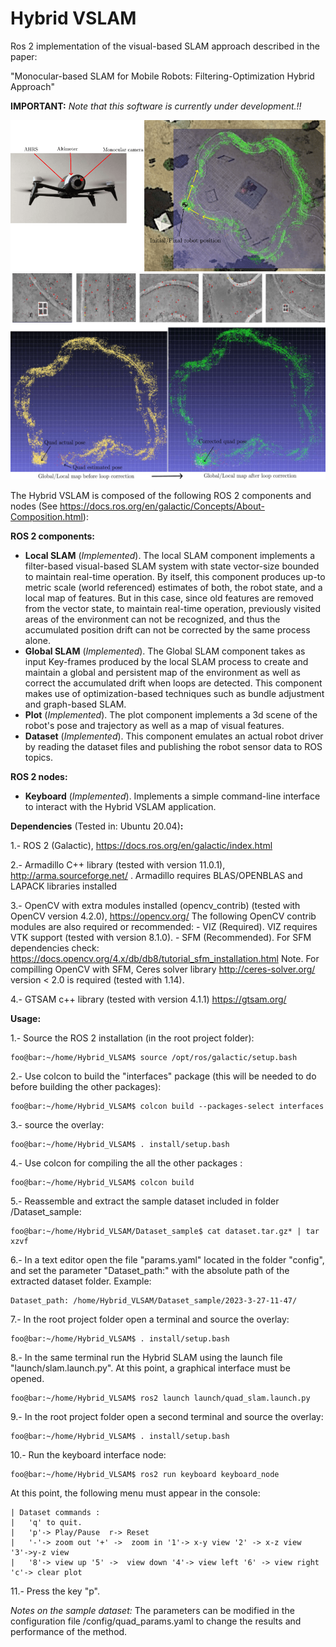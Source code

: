 
# Hybrid VSLAM

Ros 2 implementation of the visual-based SLAM approach described in the paper:

"Monocular-based SLAM for Mobile Robots: Filtering-Optimization Hybrid Approach" 

**IMPORTANT:** *Note that this software is currently under development.!!*  

![](figures/quad_exp.png)
![](figures/quad_exp_2.png)

The Hybrid VSLAM is composed of the following ROS 2 components and nodes (See https://docs.ros.org/en/galactic/Concepts/About-Composition.html):



**ROS 2 components:** 

-  **Local SLAM** (*Implemented*). The local SLAM component implements a filter-based visual-based SLAM system with state vector-size bounded to maintain real-time operation. By itself, this component produces up-to metric scale (world referenced) estimates of both, the robot state, and a local map of features. But in this case, since old features are removed from the vector state, to maintain real-time operation, previously visited areas of the environment can not be recognized, and thus the accumulated position drift can not be corrected by the same process alone.
- **Global SLAM** (*Implemented*). The Global SLAM component takes as input  Key-frames produced by the local SLAM process to create and maintain a global and persistent map of the environment as well as correct the accumulated drift when loops are detected. This component makes use of optimization-based techniques such as bundle adjustment and graph-based SLAM.
- **Plot** (*Implemented*). The plot component implements a 3d scene of the robot's pose and trajectory as well as a map of visual features.
- **Dataset** (*Implemented*). This component emulates an actual robot driver by reading the dataset files and publishing the robot sensor data to ROS topics.

**ROS 2 nodes:**

- **Keyboard** (*Implemented*). Implements a simple command-line interface to interact with the Hybrid VSLAM application.


**Dependencies** (Tested in: Ubuntu 20.04)**:**

1.- ROS 2 (Galactic), https://docs.ros.org/en/galactic/index.html

2.- Armadillo C++ library (tested with version 11.0.1), http://arma.sourceforge.net/ .
    Armadillo requires BLAS/OPENBLAS and LAPACK libraries installed 

3.- OpenCV with extra modules installed (opencv_contrib) (tested with OpenCV version 4.2.0), https://opencv.org/ 
    The following OpenCV contrib modules are also required or recommended:
    - VIZ (Required). VIZ requires VTK support (tested with version 8.1.0).
    - SFM (Recommended). For SFM dependencies check: https://docs.opencv.org/4.x/db/db8/tutorial_sfm_installation.html Note. For compilling OpenCV with SFM, Ceres solver library http://ceres-solver.org/ version < 2.0 is required (tested with 1.14). 

4.- GTSAM c++ library (tested with version 4.1.1) https://gtsam.org/

**Usage:**

1.- Source the ROS 2 installation (in the root project folder):
```
foo@bar:~/home/Hybrid_VLSAM$ source /opt/ros/galactic/setup.bash
```
2.- Use colcon to build the "interfaces" package (this will be needed to do before building the other packages):
```
foo@bar:~/home/Hybrid_VLSAM$ colcon build --packages-select interfaces
```
3.- source the overlay:
```
foo@bar:~/home/Hybrid_VLSAM$ . install/setup.bash
```
4.- Use colcon for compiling the all the other packages  :  
```
foo@bar:~/home/Hybrid_VLSAM$ colcon build
```
5.- Reassemble and extract the sample dataset included in folder /Dataset_sample:
```
foo@bar:~/home/Hybrid_VLSAM/Dataset_sample$ cat dataset.tar.gz* | tar xzvf 
 ```
 6.- In a text editor open the file "params.yaml" located in the folder "config", and set the parameter "Dataset_path:" with the absolute path of the extracted dataset folder. Example:
 ```
 Dataset_path: /home/Hybrid_VLSAM/Dataset_sample/2023-3-27-11-47/
``` 
7.-  In the root project folder open a terminal and source the overlay:
```
foo@bar:~/home/Hybrid_VLSAM$ . install/setup.bash
```
8.- In the same terminal run the Hybrid SLAM using the launch file "launch/slam.launch.py". At this point, a graphical interface must be opened.
```
foo@bar:~/home/Hybrid_VLSAM$ ros2 launch launch/quad_slam.launch.py
```
9.- In the root project folder open a second terminal and source the overlay: 
```
foo@bar:~/home/Hybrid_VLSAM$ . install/setup.bash
```
10.- Run the keyboard interface node:
```
foo@bar:~/home/Hybrid_VLSAM$ ros2 run keyboard keyboard_node
```
At this point, the following menu must appear in the console:
```
| Dataset commands :
|   'q' to quit.
|   'p'-> Play/Pause  r-> Reset
|   '-'-> zoom out '+' ->  zoom in '1'-> x-y view '2' -> x-z view  '3'->y-z view
|   '8'-> view up '5' ->  view down '4'-> view left '6' -> view right  'c'-> clear plot
```
11.- Press the key "p".

*Notes on the sample dataset:* The parameters can be modified in the configuration file /config/quad_params.yaml to change the results and performance of the method. 